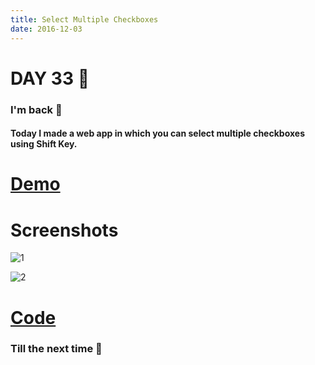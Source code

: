 ```yaml
---
title: Select Multiple Checkboxes
date: 2016-12-03
---
```


# DAY 33 👾 

### I'm back 💙

#### Today I made a web app in which you can select multiple checkboxes using Shift Key.

# [Demo](https://deadcoder0904.github.io/multi-select-checkboxes)

# Screenshots

![1](http://imgur.com/lvf5Bjh.png)

![2](http://imgur.com/KmLQiAY.png)

# [Code](https://github.com/deadcoder0904/multi-select-checkboxes)

### Till the next time 👻 